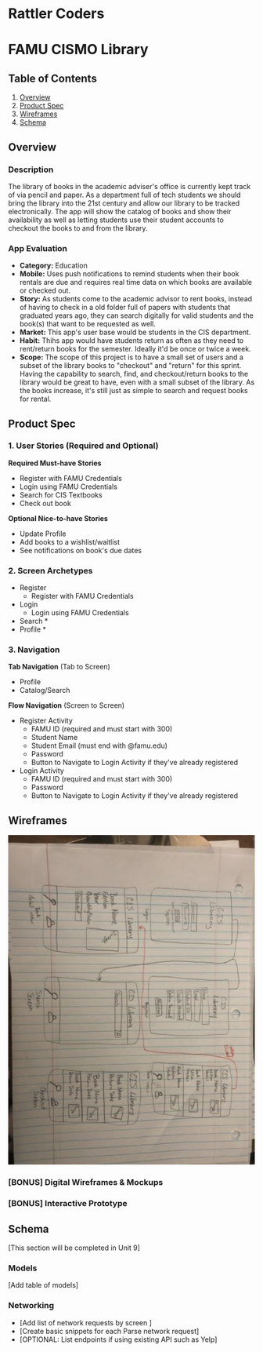 ﻿Rattler Coders
===

# FAMU CISMO Library

## Table of Contents
1. [Overview](#Overview)
1. [Product Spec](#Product-Spec)
1. [Wireframes](#Wireframes)
2. [Schema](#Schema)

## Overview
### Description
The library of books in the academic adviser's office is currently kept track of via pencil and paper. As a department full of tech students we should bring the library into the 21st century and allow our library to be tracked electronically. The app will show the catalog of books and show their availability as well as letting students use their student accounts to checkout the books to and from the library.

### App Evaluation
- **Category:** Education
- **Mobile:** Uses push notifications to remind students when their book rentals are due and requires real time data on which books are available or checked out.
- **Story:** As students come to the academic advisor to rent books, instead of having to check in a old folder full of papers with students that graduated years ago, they can search digitally for valid students and the book(s) that want to be requested as well. 
- **Market:** This app's user base would be students in the CIS department. 
- **Habit:** Thihs app would have students return as often as they need to rent/return books for the semester. Ideally it'd be once or twice a week.
- **Scope:** The scope of this project is to have a small set of users and a subset of the library books to "checkout" and "return" for this sprint. Having the capability to search, find, and checkout/return books to the library would be great to have, even with a small subset of the library. As the books increase, it's still just as simple to search and request books for rental.

## Product Spec

### 1. User Stories (Required and Optional)

**Required Must-have Stories**
* Register with FAMU Credentials
* Login using FAMU Credentials 
* Search for CIS Textbooks
* Check out book

**Optional Nice-to-have Stories**
* Update Profile
* Add books to a wishlist/waitlist
* See notifications on book's due dates

### 2. Screen Archetypes
* Register
   * Register with FAMU Credentials
* Login
   * Login using FAMU Credentials 
* Search
    * 
* Profile
	* 

### 3. Navigation

**Tab Navigation** (Tab to Screen)

* Profile
* Catalog/Search

**Flow Navigation** (Screen to Screen)

* Register Activity
   * FAMU ID (required and must start with 300)
   * Student Name
   * Student Email (must end with @famu.edu)
   * Password
   * Button to Navigate to Login Activity if they've already registered
* Login Activity
   * FAMU ID (required and must start with 300)
   * Password
   * Button to Navigate to Login Activity if they've already registered

## Wireframes
<img src="wireframes-draft1.jpg" width=600>

### [BONUS] Digital Wireframes & Mockups

### [BONUS] Interactive Prototype

## Schema 
[This section will be completed in Unit 9]
### Models
[Add table of models]
### Networking
- [Add list of network requests by screen ]
- [Create basic snippets for each Parse network request]
- [OPTIONAL: List endpoints if using existing API such as Yelp]
